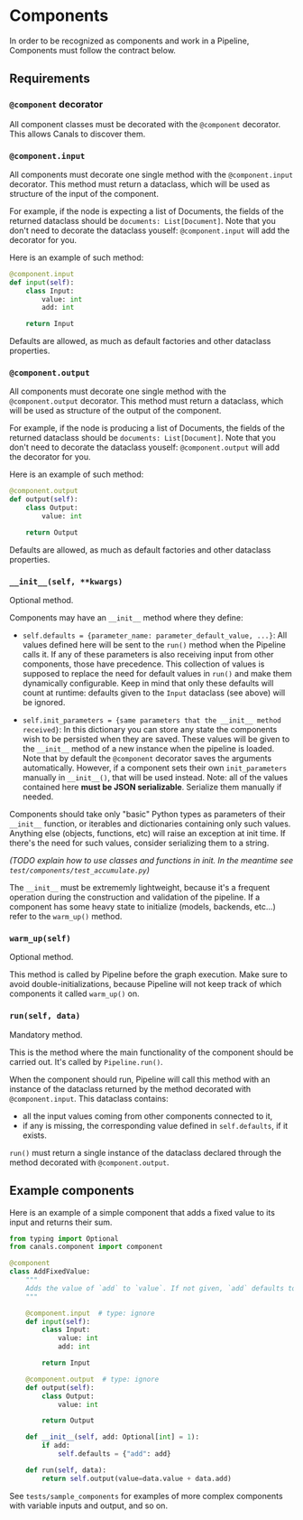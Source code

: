 # Components

In order to be recognized as components and work in a Pipeline, Components must follow the contract below.

## Requirements

### `@component` decorator

All component classes must be decorated with the `@component` decorator. This allows Canals to discover them.

### `@component.input`

All components must decorate one single method with the `@component.input` decorator. This method must return a dataclass, which will be used as structure of the input of the component.

For example, if the node is expecting a list of Documents, the fields of the returned dataclass should be `documents: List[Document]`. Note that you don't need to decorate the dataclass youself: `@component.input` will add the decorator for you.

Here is an example of such method:

```python
@component.input
def input(self):
    class Input:
        value: int
        add: int

    return Input
```

Defaults are allowed, as much as default factories and other dataclass properties.


### `@component.output`

All components must decorate one single method with the `@component.output` decorator. This method must return a dataclass, which will be used as structure of the output of the component.

For example, if the node is producing a list of Documents, the fields of the returned dataclass should be `documents: List[Document]`. Note that you don't need to decorate the dataclass youself: `@component.output` will add the decorator for you.

Here is an example of such method:

```python
@component.output
def output(self):
    class Output:
        value: int

    return Output
```

Defaults are allowed, as much as default factories and other dataclass properties.

### `__init__(self, **kwargs)`

Optional method.

Components may have an `__init__` method where they define:

- `self.defaults = {parameter_name: parameter_default_value, ...}`:
    All values defined here will be sent to the `run()` method when the Pipeline calls it.
    If any of these parameters is also receiving input from other components, those have precedence.
    This collection of values is supposed to replace the need for default values in `run()` and make them
    dynamically configurable. Keep in mind that only these defaults will count at runtime: defaults given to
    the `Input` dataclass (see above) will be ignored.

- `self.init_parameters = {same parameters that the __init__ method received}`:
    In this dictionary you can store any state the components wish to be persisted when they are saved.
    These values will be given to the `__init__` method of a new instance when the pipeline is loaded.
    Note that by default the `@component` decorator saves the arguments automatically.
    However, if a component sets their own `init_parameters` manually in `__init__()`, that will be used instead.
    Note: all of the values contained here **must be JSON serializable**. Serialize them manually if needed.

Components should take only "basic" Python types as parameters of their `__init__` function, or iterables and
dictionaries containing only such values. Anything else (objects, functions, etc) will raise an exception at init
time. If there's the need for such values, consider serializing them to a string.

_(TODO explain how to use classes and functions in init. In the meantime see `test/components/test_accumulate.py`)_

The `__init__` must be extrememly lightweight, because it's a frequent operation during the construction and
validation of the pipeline. If a component has some heavy state to initialize (models, backends, etc...) refer to
the `warm_up()` method.


### `warm_up(self)`

Optional method.

This method is called by Pipeline before the graph execution. Make sure to avoid double-initializations,
because Pipeline will not keep track of which components it called `warm_up()` on.


### `run(self, data)`

Mandatory method.

This is the method where the main functionality of the component should be carried out. It's called by
`Pipeline.run()`.

When the component should run, Pipeline will call this method with an instance of the dataclass returned by the method decorated with `@component.input`. This dataclass contains:

- all the input values coming from other components connected to it,
- if any is missing, the corresponding value defined in `self.defaults`, if it exists.

`run()` must return a single instance of the dataclass declared through the method decorated with `@component.output`.


## Example components

Here is an example of a simple component that adds a fixed value to its input and returns their sum.

```python
from typing import Optional
from canals.component import component

@component
class AddFixedValue:
    """
    Adds the value of `add` to `value`. If not given, `add` defaults to 1.
    """

    @component.input  # type: ignore
    def input(self):
        class Input:
            value: int
            add: int

        return Input

    @component.output  # type: ignore
    def output(self):
        class Output:
            value: int

        return Output

    def __init__(self, add: Optional[int] = 1):
        if add:
            self.defaults = {"add": add}

    def run(self, data):
        return self.output(value=data.value + data.add)
```

See `tests/sample_components` for examples of more complex components with variable inputs and output, and so on.
